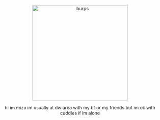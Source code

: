 <p align="center"> <img width="300" src="https://file.garden/ZeQWIBqOoVX2psSC/Untitled116_20250114124709.png" alt="burps">

<p align="center"> hi im mizu im usually at dw area with my bf or my friends but im ok with cuddles if im alone

